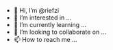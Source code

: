 - 👋 Hi, I’m @riefzi
- 👀 I’m interested in ...
- 🌱 I’m currently learning ...
- 💞️ I’m looking to collaborate on ...
- 📫 How to reach me ...

<!---
riefzi/riefzi is a ✨ special ✨ repository because its `README.md` (this file) appears on your GitHub profile.
You can click the Preview link to take a look at your changes.
--->
